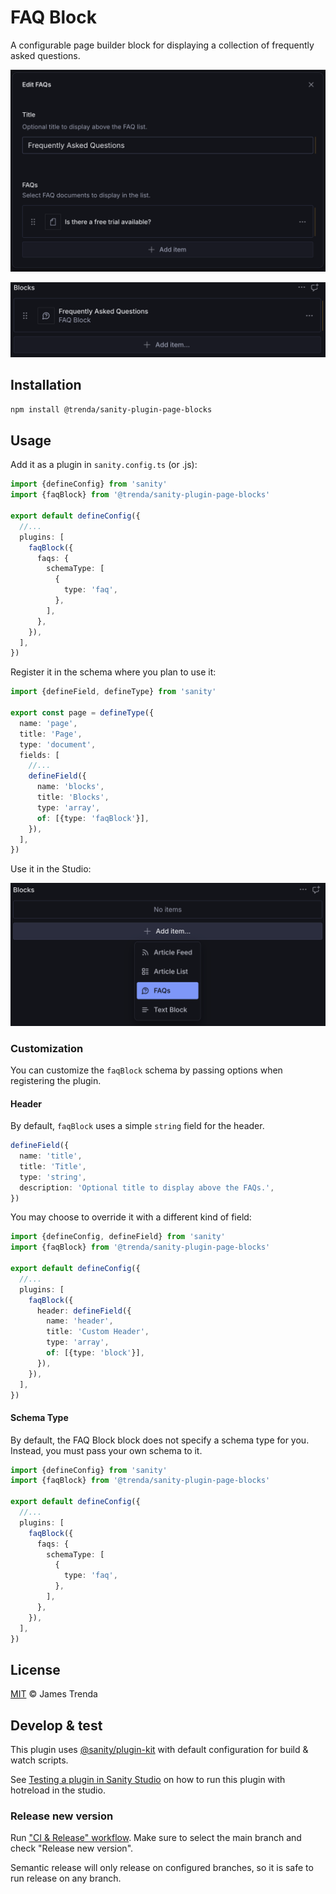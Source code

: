 # FAQ Block

A configurable page builder block for displaying a collection of frequently asked questions.

![A Sanity Studio interface displaying a modal titled 'Edit FAQs' with a customizable 'Title' field and an array field titled 'FAQs' with one reference document listed.](assets/sanity-plugin-page-blocks-faq-block-modal.png)

![A Sanity Studio list preview for 'FAQ Block'](assets/sanity-plugin-page-blocks-faq-block-preview.png)

## Installation

```sh
npm install @trenda/sanity-plugin-page-blocks
```

## Usage

Add it as a plugin in `sanity.config.ts` (or .js):

```ts
import {defineConfig} from 'sanity'
import {faqBlock} from '@trenda/sanity-plugin-page-blocks'

export default defineConfig({
  //...
  plugins: [
    faqBlock({
      faqs: {
        schemaType: [
          {
            type: 'faq',
          },
        ],
      },
    }),
  ],
})
```

Register it in the schema where you plan to use it:

```ts
import {defineField, defineType} from 'sanity'

export const page = defineType({
  name: 'page',
  title: 'Page',
  type: 'document',
  fields: [
    //...
    defineField({
      name: 'blocks',
      title: 'Blocks',
      type: 'array',
      of: [{type: 'faqBlock'}],
    }),
  ],
})
```

Use it in the Studio:

![A dark-themed Sanity Studio interface displaying a page builder array field, with 'FAQs' selected in the 'Add item...' drop down menu.](assets/sanity-plugin-page-blocks-faq-block.png)

### Customization

You can customize the `faqBlock` schema by passing options when registering the plugin.

#### Header

By default, `faqBlock` uses a simple `string` field for the header.

```ts
defineField({
  name: 'title',
  title: 'Title',
  type: 'string',
  description: 'Optional title to display above the FAQs.',
})
```

You may choose to override it with a different kind of field:

```ts
import {defineConfig, defineField} from 'sanity'
import {faqBlock} from '@trenda/sanity-plugin-page-blocks'

export default defineConfig({
  //...
  plugins: [
    faqBlock({
      header: defineField({
        name: 'header',
        title: 'Custom Header',
        type: 'array',
        of: [{type: 'block'}],
      }),
    }),
  ],
})
```

#### Schema Type

By default, the FAQ Block block does not specify a schema type for you. Instead, you must pass your own schema to it.

```ts
import {defineConfig} from 'sanity'
import {faqBlock} from '@trenda/sanity-plugin-page-blocks'

export default defineConfig({
  //...
  plugins: [
    faqBlock({
      faqs: {
        schemaType: [
          {
            type: 'faq',
          },
        ],
      },
    }),
  ],
})
```

## License

[MIT](LICENSE) © James Trenda

## Develop & test

This plugin uses [@sanity/plugin-kit](https://github.com/sanity-io/plugin-kit)
with default configuration for build & watch scripts.

See [Testing a plugin in Sanity Studio](https://github.com/sanity-io/plugin-kit#testing-a-plugin-in-sanity-studio)
on how to run this plugin with hotreload in the studio.

### Release new version

Run ["CI & Release" workflow](TODO/actions/workflows/main.yml).
Make sure to select the main branch and check "Release new version".

Semantic release will only release on configured branches, so it is safe to run release on any branch.
